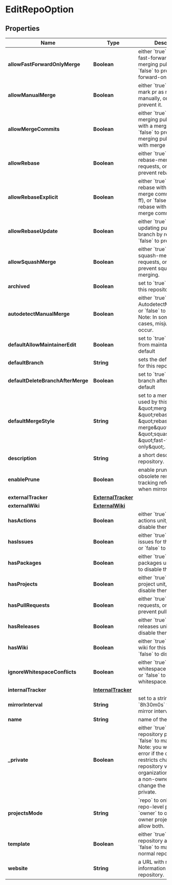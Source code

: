 # EditRepoOption

## Properties
Name | Type | Description | Notes
------------ | ------------- | ------------- | -------------
**allowFastForwardOnlyMerge** | **Boolean** | either &#x60;true&#x60; to allow fast-forward-only merging pull requests, or &#x60;false&#x60; to prevent fast-forward-only merging. |  [optional]
**allowManualMerge** | **Boolean** | either &#x60;true&#x60; to allow mark pr as merged manually, or &#x60;false&#x60; to prevent it. |  [optional]
**allowMergeCommits** | **Boolean** | either &#x60;true&#x60; to allow merging pull requests with a merge commit, or &#x60;false&#x60; to prevent merging pull requests with merge commits. |  [optional]
**allowRebase** | **Boolean** | either &#x60;true&#x60; to allow rebase-merging pull requests, or &#x60;false&#x60; to prevent rebase-merging. |  [optional]
**allowRebaseExplicit** | **Boolean** | either &#x60;true&#x60; to allow rebase with explicit merge commits (--no-ff), or &#x60;false&#x60; to prevent rebase with explicit merge commits. |  [optional]
**allowRebaseUpdate** | **Boolean** | either &#x60;true&#x60; to allow updating pull request branch by rebase, or &#x60;false&#x60; to prevent it. |  [optional]
**allowSquashMerge** | **Boolean** | either &#x60;true&#x60; to allow squash-merging pull requests, or &#x60;false&#x60; to prevent squash-merging. |  [optional]
**archived** | **Boolean** | set to &#x60;true&#x60; to archive this repository. |  [optional]
**autodetectManualMerge** | **Boolean** | either &#x60;true&#x60; to enable AutodetectManualMerge, or &#x60;false&#x60; to prevent it. Note: In some special cases, misjudgments can occur. |  [optional]
**defaultAllowMaintainerEdit** | **Boolean** | set to &#x60;true&#x60; to allow edits from maintainers by default |  [optional]
**defaultBranch** | **String** | sets the default branch for this repository. |  [optional]
**defaultDeleteBranchAfterMerge** | **Boolean** | set to &#x60;true&#x60; to delete pr branch after merge by default |  [optional]
**defaultMergeStyle** | **String** | set to a merge style to be used by this repository: \&quot;merge\&quot;, \&quot;rebase\&quot;, \&quot;rebase-merge\&quot;, \&quot;squash\&quot;, or \&quot;fast-forward-only\&quot;. |  [optional]
**description** | **String** | a short description of the repository. |  [optional]
**enablePrune** | **Boolean** | enable prune - remove obsolete remote-tracking references when mirroring |  [optional]
**externalTracker** | [**ExternalTracker**](ExternalTracker.md) |  |  [optional]
**externalWiki** | [**ExternalWiki**](ExternalWiki.md) |  |  [optional]
**hasActions** | **Boolean** | either &#x60;true&#x60; to enable actions unit, or &#x60;false&#x60; to disable them. |  [optional]
**hasIssues** | **Boolean** | either &#x60;true&#x60; to enable issues for this repository or &#x60;false&#x60; to disable them. |  [optional]
**hasPackages** | **Boolean** | either &#x60;true&#x60; to enable packages unit, or &#x60;false&#x60; to disable them. |  [optional]
**hasProjects** | **Boolean** | either &#x60;true&#x60; to enable project unit, or &#x60;false&#x60; to disable them. |  [optional]
**hasPullRequests** | **Boolean** | either &#x60;true&#x60; to allow pull requests, or &#x60;false&#x60; to prevent pull request. |  [optional]
**hasReleases** | **Boolean** | either &#x60;true&#x60; to enable releases unit, or &#x60;false&#x60; to disable them. |  [optional]
**hasWiki** | **Boolean** | either &#x60;true&#x60; to enable the wiki for this repository or &#x60;false&#x60; to disable it. |  [optional]
**ignoreWhitespaceConflicts** | **Boolean** | either &#x60;true&#x60; to ignore whitespace for conflicts, or &#x60;false&#x60; to not ignore whitespace. |  [optional]
**internalTracker** | [**InternalTracker**](InternalTracker.md) |  |  [optional]
**mirrorInterval** | **String** | set to a string like &#x60;8h30m0s&#x60; to set the mirror interval time |  [optional]
**name** | **String** | name of the repository |  [optional]
**_private** | **Boolean** | either &#x60;true&#x60; to make the repository private or &#x60;false&#x60; to make it public. Note: you will get a 422 error if the organization restricts changing repository visibility to organization owners and a non-owner tries to change the value of private. |  [optional]
**projectsMode** | **String** | &#x60;repo&#x60; to only allow repo-level projects, &#x60;owner&#x60; to only allow owner projects, &#x60;all&#x60; to allow both. |  [optional]
**template** | **Boolean** | either &#x60;true&#x60; to make this repository a template or &#x60;false&#x60; to make it a normal repository |  [optional]
**website** | **String** | a URL with more information about the repository. |  [optional]
